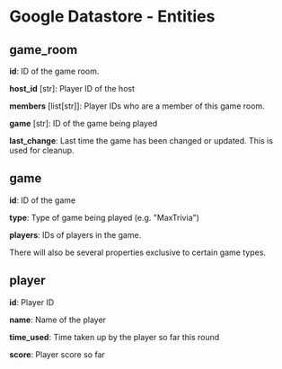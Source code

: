 # Google Datastore - Entities

## game_room

**id**: ID of the game room.

**host_id** [str]: Player ID of the host

**members** [list[str]]: Player IDs who are a member of this game room.

**game** [str]: ID of the game being played

**last_change**: Last time the game has been changed or updated. This is used for cleanup.

## game

**id**: ID of the game

**type**: Type of game being played (e.g. "MaxTrivia")

**players**: IDs of players in the game.

There will also be several properties exclusive to certain game types.

## player

**id**: Player ID

**name**: Name of the player

**time_used**: Time taken up by the player so far this round

**score**: Player score so far